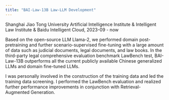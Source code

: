 ```yaml
---
title: "BAI-Law-13B Law-LLM Development"
---
```

Shanghai Jiao Tong University Artificial Intelligence  Institute \& Intelligent Law  Institute \& Baidu Intelligent Cloud, 2023-09 - now

Based on the open-source LLM Llama-2, we performed domain post-pretraining and further scenario-supervised fine-tuning with a large amount of data such as judicial documents, legal documents, and law books. In the third-party legal comprehensive evaluation benchmark LawBench test, BAI-Law-13B outperforms all the current publicly available Chinese generalized LLMs and domain fine-tuned LLMs.

I was personally involved in the construction of the training data and led the training data screening. I performed the LawBench evaluation and realized further performance improvements in conjunction with Retrieval-Augmented Generation.
